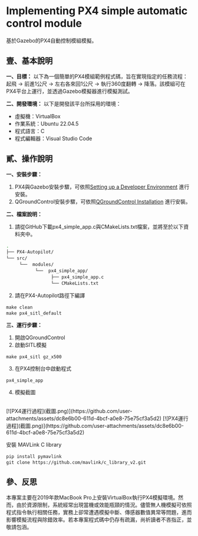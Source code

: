 # Implementing PX4 simple automatic control module

基於Gazebo的PX4自動控制模組模擬。

## 壹、基本說明
**一、目標：**
以下為一個簡單的PX4模組範例程式碼，旨在實現指定的任務流程：起飛 → 前進1公尺 → 左右各來回1公尺 → 執行360度翻轉 → 降落。該模組可在PX4平台上運行，並透過Gazebo模擬器進行模擬測試。

**二、開發環境：**
以下是開發該平台所採用的環境：
* 虛擬機：VirtualBox
* 作業系統：Ubuntu 22.04.5
* 程式語言：C
* 程式編輯器：Visual Studio Code

## 貳、操作說明
**一、安裝步驟：**
1. PX4與Gazebo安裝步驟，可依照[Setting up a Developer Environment](https://docs.px4.io/main/en/dev_setup/dev_env_linux_ubuntu) 進行安裝。
2. QGroundControl安裝步驟，可依照[QGroundControl Installation](https://docs.px4.io/main/en/dev_setup/dev_env_linux_ubuntu) 進行安裝。

**二、檔案說明：**
1. 請從GitHub下載px4_simple_app.c與CMakeLists.txt檔案，並將至於以下資料夾中。
```bash
.
├── PX4-Autopilot/
└── src/
     └──  modules/
           └──  px4_simple_app/
                 ├── px4_simple_app.c
                 └── CMakeLists.txt
```
2. 請在PX4-Autopilot路徑下編譯
```shell
make clean
make px4_sitl_default
```

**三、運行步驟：**
1. 開啟QGroundControl
2. 啟動SITL模擬
```shell
make px4_sitl gz_x500
```
3. 在PX4控制台中啟動程式
```shell
px4_simple_app
```
4. 模擬截圖
<br>
[![PX4運行過程](截圖.png)](https://github.com/user-attachments/assets/dc8e6b00-611d-4bcf-a0e8-75e75cf3a5d2)
[![PX4運行過程](截圖.png)](https://github.com/user-attachments/assets/dc8e6b00-611d-4bcf-a0e8-75e75cf3a5d2)

<br>

安裝 MAVLink C library
```shell
pip install pymavlink
git clone https://github.com/mavlink/c_library_v2.git
```


## 參、反思
本專案主要在2019年款MacBook Pro上安裝VirtualBox執行PX4模擬環境。然而，由於資源限制，系統經常出現當機或效能瓶頸的情況。儘管無人機模擬可依照程式指令執行相關任務，實務上卻常遭遇模擬中斷、傳感器數值異常等問題，進而影響模擬流程與除錯效率。若本專案程式碼中仍存有疏漏，尚祈讀者不吝指正，並敬請包涵。
